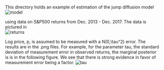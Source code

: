 This directory holds an example of estimation of the jump diffusion model 
![model](https://github.com/mcreel/SNM/blob/master/examples/JD/SimulationEstimation/model.png)

using data on S&P500 returns from Dec. 2013 - Dec. 2017. The data is pictured in  
![returns](https://github.com/mcreel/SNM/blob/master/examples/JD/SP500/returns.svg)

Log price, p, is assumed to be measured with a N(0,\tau^2) error. The results are in the .png files. For example, for the parameter tau, the standard deviation of measurement error in observed returns, the marginal posterior is
is in the following figure. We see that there is strong evidence in favor of measurement error being a factor.
![tau](https://github.com/mcreel/SNM/blob/master/examples/JD/SP500/tau.png)

